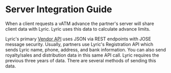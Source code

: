# Server Integration Guide

When a client requests a vATM advance the partner's server will share client data with Lyric. Lyric uses this data to calculate advance limits.

Lyric's primary [Vendor API](https://demoservices.lyricfinancial.com/docs/vendor-api/) uses JSON via REST endpoints with JOSE message security. Usually, partners use Lyric's Registration API which sends Lyric name, phone, address, and bank information. You can also send royalty/sales and distribution data in this same API call. Lyric requires the previous three years of data. There are several methods of sending this data.